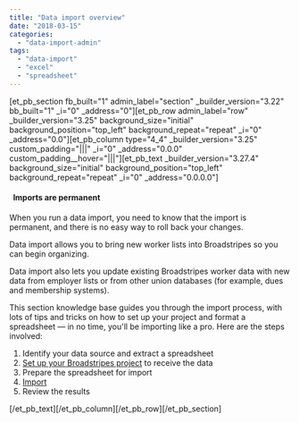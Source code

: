 ```yaml
---
title: "Data import overview"
date: "2018-03-15"
categories: 
  - "data-import-admin"
tags: 
  - "data-import"
  - "excel"
  - "spreadsheet"
---
```


\[et\_pb\_section fb\_built="1" admin\_label="section" \_builder\_version="3.22" bb\_built="1" \_i="0" \_address="0"\]\[et\_pb\_row admin\_label="row" \_builder\_version="3.25" background\_size="initial" background\_position="top\_left" background\_repeat="repeat" \_i="0" \_address="0.0"\]\[et\_pb\_column type="4\_4" \_builder\_version="3.25" custom\_padding="|||" \_i="0" \_address="0.0.0" custom\_padding\_\_hover="|||"\]\[et\_pb\_text \_builder\_version="3.27.4" background\_size="initial" background\_position="top\_left" background\_repeat="repeat" \_i="0" \_address="0.0.0.0"\]

####   Imports are permanent

When you run a data import, you need to know that the import is permanent, and there is no easy way to roll back your changes.

Data import allows you to bring new worker lists into Broadstripes so you can begin organizing.

Data import also lets you update existing Broadstripes worker data with new data from employer lists or from other union databases (for example, dues and membership systems).

This section knowledge base guides you through the import process, with lots of tips and tricks on how to set up your project and format a spreadsheet — in no time, you'll be importing like a pro. Here are the steps involved:

1. Identify your data source and extract a spreadsheet
2. [Set up your Broadstripes project](https://help.broadstripes.com/help-articles/admin-tools/running-a-project-admin/set-up-a-project/) to receive the data
3. Prepare the spreadsheet for import
4. [Import](https://help.broadstripes.com/help-articles/admin-tools/data-import-admin/import-a-spreadsheet/)
5. Review the results

\[/et\_pb\_text\]\[/et\_pb\_column\]\[/et\_pb\_row\]\[/et\_pb\_section\]
